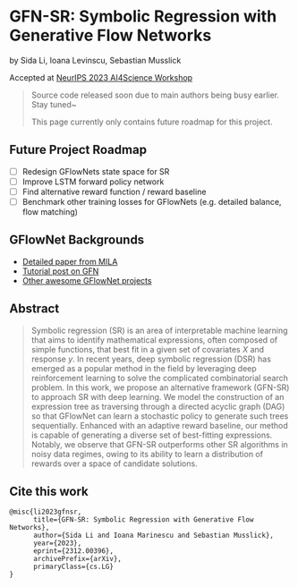 # GFN-SR: Symbolic Regression with Generative Flow Networks

by
Sida Li,
Ioana Levinscu,
Sebastian Musslick

Accepted at [NeurIPS 2023 AI4Science Workshop](https://ai4sciencecommunity.github.io/neurips23.html)

> Source code released soon due to main authors being busy earlier. Stay tuned~
> 
> This page currently only contains future roadmap for this project. 

## Future Project Roadmap
- [ ] Redesign GFlowNets state space for SR
- [ ] Improve LSTM forward policy network
- [ ] Find alternative reward function / reward baseline
- [ ] Benchmark other training losses for GFlowNets (e.g. detailed balance, flow matching)

## GFlowNet Backgrounds
- [Detailed paper from MILA](https://arxiv.org/abs/2111.09266)
- [Tutorial post on GFN](https://milayb.notion.site/The-GFlowNet-Tutorial-95434ef0e2d94c24aab90e69b30be9b3)
- [Other awesome GFlowNet projects](https://github.com/zdhNarsil/Awesome-GFlowNets)

## Abstract

> Symbolic regression (SR) is an area of interpretable machine learning that aims to identify mathematical expressions, often composed of simple functions, that best fit in a given set of covariates $X$ and response $y$. In recent years, deep symbolic regression (DSR) has emerged as a popular method in the field by leveraging deep reinforcement learning to solve the complicated combinatorial search problem. In this work, we propose an alternative framework (GFN-SR) to approach SR with deep learning. We model the construction of an expression tree as traversing through a directed acyclic graph (DAG) so that GFlowNet can learn a stochastic policy to generate such trees sequentially. Enhanced with an adaptive reward baseline, our method is capable of generating a diverse set of best-fitting expressions. Notably, we observe that GFN-SR outperforms other SR algorithms in noisy data regimes, owing to its ability to learn a distribution of rewards over a space of candidate solutions.

## Cite this work
```
@misc{li2023gfnsr,
      title={GFN-SR: Symbolic Regression with Generative Flow Networks}, 
      author={Sida Li and Ioana Marinescu and Sebastian Musslick},
      year={2023},
      eprint={2312.00396},
      archivePrefix={arXiv},
      primaryClass={cs.LG}
}
```
